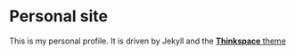 # Personal site

This is my personal profile. It is driven by Jekyll and the [**Thinkspace** theme](http://heiswayi.github.io/thinkspace/)

